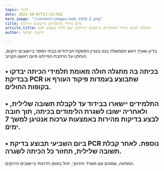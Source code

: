 ```yaml
---
topic: חינוך
date: 2021-10-07T21:13:59Z
hero_image: "/content/images/web-1920-2.png"
title: סיום בידודי התלמידים ביישובים הירוקים
article_title: המתווה לסיום בידודי התלמידים ביישובים הירוקים ייצא לדרך בשבוע הבא
author: חדשות ישראל

---
```

בדיון שערך ראש הממשלה בנט בעניין הפסקת הבידודים בבתי הספר ביישובים ירוקים, הוחלט על הרחבת הפיילוט מיום ראשון הקרוב.

## • בכיתה בה מתגלה חולה מאומת תלמידי הכיתה יבדקו בבדיקת PCR שתבוצע בעמדות פיקוד העורף או בקופות החולים.

## • התלמידים יישארו בבידוד עד לקבלת תשובה שלילית, ולאחריה ישובו לשגרת הלימודים בכיתה, תוך חובה לבצע בדיקות מהירות באמצעות ערכות אנטיגן למשך 7 ימים.

## • ביום השביעי תבוצע בדיקת PCR נוספת. לאחר קבלת תשובה שלילית, תחזור כל הכיתה לשגרה.

המתווה, שסוכם עם משרד החינוך, יוחל באופן הדרגתי ביישובים הירוקים.